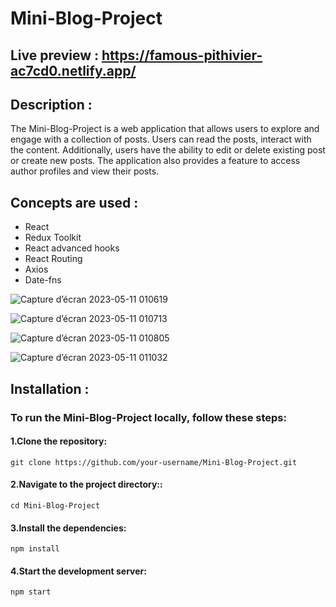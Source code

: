 # Mini-Blog-Project

## Live preview : https://famous-pithivier-ac7cd0.netlify.app/

## Description :
The Mini-Blog-Project is a web application that allows users to explore and engage with a collection of posts.
Users can read the posts, interact with the content. Additionally, users have the ability to edit or delete existing post or create new posts.
The application also provides a feature to access author profiles and view their posts.

## Concepts are used :
  * React
  * Redux Toolkit
  * React advanced hooks
  * React Routing
  * Axios 
  * Date-fns

![Capture d’écran 2023-05-11 010619](https://github.com/SRayen/Mini-Blog-Project/assets/13922445/e9e295db-b219-4580-816f-785710be9524)

![Capture d’écran 2023-05-11 010713](https://github.com/SRayen/Mini-Blog-Project/assets/13922445/b7c12a51-6573-4ffc-99fd-51c6d43725bf)

![Capture d’écran 2023-05-11 010805](https://github.com/SRayen/Mini-Blog-Project/assets/13922445/c4f0c384-2a1f-4afa-9f11-77e88d145a8a)

![Capture d’écran 2023-05-11 011032](https://github.com/SRayen/Mini-Blog-Project/assets/13922445/ca0d0144-6372-4fb5-b3a7-bf52bfdd5a9c)

## Installation :
### To run the Mini-Blog-Project locally, follow these steps:

  #### 1.Clone the repository:

```
git clone https://github.com/your-username/Mini-Blog-Project.git
```
  #### 2.Navigate to the project directory::
```
cd Mini-Blog-Project
```
  #### 3.Install the dependencies:

```
npm install
```
  #### 4.Start the development server:

```
npm start
```


